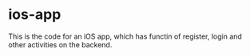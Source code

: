 # ios-app
This is the code for an iOS app, which has functin of register, login and other activities on the backend.
